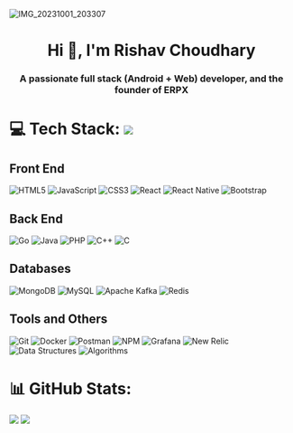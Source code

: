 ![IMG_20231001_203307](https://github.com/starboy011/starboy011/assets/122264789/9f15991f-dda8-4a58-935d-bff418b76fe2)

<h1 align="center">Hi 👋, I'm Rishav Choudhary</h1>
<h3 align="center">A passionate full stack (Android + Web) developer, and the founder of ERPX</h3>




# 💻 Tech Stack:       [![](https://visitcount.itsvg.in/api?id=starboy011&label=Profile%20Views&icon=5&pretty=false)](https://visitcount.itsvg.in)
## Front End
![HTML5](https://img.shields.io/badge/HTML5-%23E34F26?style=for-the-badge&logo=html5&logoColor=white) ![JavaScript](https://img.shields.io/badge/JavaScript-%23323330?style=for-the-badge&logo=javascript&logoColor=%23F7DF1E) ![CSS3](https://img.shields.io/badge/CSS3-%231572B6?style=for-the-badge&logo=css3&logoColor=white) ![React](https://img.shields.io/badge/React-%2361DAFB?style=for-the-badge&logo=react&logoColor=white) ![React Native](https://img.shields.io/badge/React%20Native-%2361DAFB?style=for-the-badge&logo=react&logoColor=white) ![Bootstrap](https://img.shields.io/badge/Bootstrap-%238511FA?style=for-the-badge&logo=bootstrap&logoColor=white)

## Back End
![Go](https://img.shields.io/badge/Go-%2300ADD8?style=for-the-badge&logo=go&logoColor=white) ![Java](https://img.shields.io/badge/Java-%23ED8B00?style=for-the-badge&logo=openjdk&logoColor=white) ![PHP](https://img.shields.io/badge/PHP-%23777BB4?style=for-the-badge&logo=php&logoColor=white) ![C++](https://img.shields.io/badge/C++-%2300599C?style=for-the-badge&logo=c%2B%2B&logoColor=white) ![C](https://img.shields.io/badge/C-%2300599C?style=for-the-badge&logo=c&logoColor=white) 

## Databases
![MongoDB](https://img.shields.io/badge/MongoDB-%234ea94b?style=for-the-badge&logo=mongodb&logoColor=white) ![MySQL](https://img.shields.io/badge/MySQL-%2300000f?style=for-the-badge&logo=mysql&logoColor=white) ![Apache Kafka](https://img.shields.io/badge/Apache%20Kafka-%23231F20?style=for-the-badge&logo=apachekafka&logoColor=white) ![Redis](https://img.shields.io/badge/Redis-%23DC382D?style=for-the-badge)

## Tools and Others
![Git](https://img.shields.io/badge/Git-%23fc6d26?style=for-the-badge&logo=git&logoColor=white) ![Docker](https://img.shields.io/badge/Docker-%230db7ed?style=for-the-badge&logo=docker&logoColor=white) ![Postman](https://img.shields.io/badge/Postman-%23FF6C37?style=for-the-badge&logo=postman&logoColor=white) ![NPM](https://img.shields.io/badge/NPM-%23CB3837?style=for-the-badge&logo=npm&logoColor=white) ![Grafana](https://img.shields.io/badge/Grafana-%23F46800?style=for-the-badge&logo=grafana&logoColor=white&color=%23F46800) ![New Relic](https://img.shields.io/badge/New%20Relic-%23008C99?style=for-the-badge) ![Data Structures](https://img.shields.io/badge/Data%20Structures-%23007396?style=for-the-badge) ![Algorithms](https://img.shields.io/badge/Algorithms-%23333333?style=for-the-badge)



# 📊 GitHub Stats:
![](https://github-readme-streak-stats.herokuapp.com/?user=starboy011&theme=dark&hide_border=ture)  ![](https://github-readme-streak-stats.herokuapp.com/?user=starboy011&theme=light&hide_border=true)
